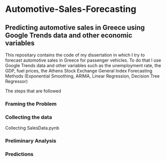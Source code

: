 # Automotive-Sales-Forecasting
## Predicting automotive sales in Greece using Google Trends data and other economic variables
This repositary contains the code of my dissertation in which I try to forecast automotive sales in Greece for passenger vehicles. To do that I use Google Trends data and other variables such as the unemployment rate, the GDP, fuel prices, the Athens Stock Exchange General Index
Forecasting Methods (Exponential Smoothing, ARIMA, Linear Regression, Decision Tree Regressor)

The steps that are followed
### Framing the Problem

### Collecting the data
Collecting SalesData.pynb

### Preliminary Analysis

### Predictions
